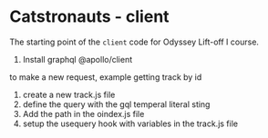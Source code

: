 # Catstronauts - client

The starting point of the `client` code for Odyssey Lift-off I course.

1. Install graphql @apollo/client

to make a new request, example getting track by id

1. create a new track.js file
2. define the query with the gql temperal literal sting
3. Add the path in the oindex.js file
4. setup the usequery hook with variables in the track.js file
